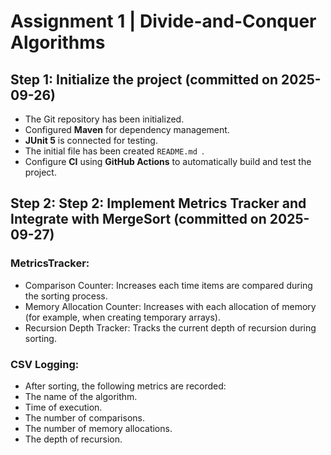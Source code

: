 # Assignment 1 | Divide-and-Conquer Algorithms

## Step 1: Initialize the project (committed on 2025-09-26)
- The Git repository has been initialized.
- Configured **Maven** for dependency management.
- **JUnit 5** is connected for testing.
- The initial file has been created `README.md `.
- Configure **CI** using **GitHub Actions** to automatically build and test the project.

## Step 2: Step 2: Implement Metrics Tracker and Integrate with MergeSort (committed on 2025-09-27)
### MetricsTracker:
- Comparison Counter: Increases each time items are compared during the sorting process.
- Memory Allocation Counter: Increases with each allocation of memory (for example, when creating temporary arrays).
- Recursion Depth Tracker: Tracks the current depth of recursion during sorting.
### CSV Logging:
- After sorting, the following metrics are recorded:
- The name of the algorithm.
- Time of execution.
- The number of comparisons.
- The number of memory allocations.
- The depth of recursion.
